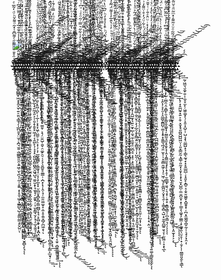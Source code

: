 ![image](/events/Images/b3gg4r.gif)


t̡̡̡̛̛ͦ͑̑̊̎ͥ͑͌ͭͤ͌͆̄͑̽̃ͦ͌̌ͪͩ̒̃̅ͤ̿̊ͨ͐̃̂̉ͩ͒ͮ͐͋̿̅̂̂̿̐̓ͫ͒ͥ͛̇ͨ̃̔ͧͪ̉̃ͩ̊ͥͪ̉́̄̉ͯ̅̈́ͣ͒ͭ̀͑̆͒̽̑̒ͩ̐̏͋̀̄̓͛͊̋͂̀̚͝҉̡̨͠͞͝҉̵̸̶̴̡̨̢̀͟͠͠͏̸̷̵̧̨̧̡́͘̕̕͘͘͘͘͟͢͟͟͟͠͞͞͞͠͡͠҉͜͜͠͡҉̶̴̴̵̧̢̨̡̧̡̡́͘͢͜͜͞͠͠͠͞͏̸̵̷̴̕͘͏̷͇̰̦̹͙͙̭̳̱̦̟̰̟̳͕̣͔̣̜̞͓̥̮͉̳̗̻̗͇̮̜͎̱̞̖̙̰̹͈̝͍̱̝̗̥̳̣̞̳̩̼̰̰̲̩̟̟̻̝͚̤̟͖̼̝̬̦͉͉̻̼͇͖̩̺̠̘̲̹͖͇̘̮̯̻̖̙̘̀͘ͅͅ ̴̷̵̴̶̷̸̷̷̢̡̛̛̋̋̈ͥ̎̂̏̍͑̔̂̾̾̐̐̑̅̓͒̔̓̋̅̋̂͆ͬͣͭ͗̊̎ͯͨ̎͐̓ͭ̇͋̿ͨ̀̿ͬ̉ͥͬͥ͗ͬ̂̀̃̍͋̎̈́̊ͪ̄̇̂ͣͮ͊̽ͧ̉̿ͤ̃͆̉ͬ͌ͫͫ̃̆͑ͥͮͬ̓̆͑̈ͯ̀́́̚̕̕͜͜͜͡͠͞͞͞͞͝͞͞͠͏̸̶̢̛̀́͜͟͢͠͏̶̛̛͏̴̷̴̵̷̵̵̵̨̧̡̛̛́̀̀̕͜͢͡͞͞͝͠͠͞҉͏̴̵̵̛̀͝҉̸̷́̕͡͞͏̱̖͙̪̭̣̩͕̫̯͈̲͍̻̳̟͖͙̝̭̞̮̜͍̠͈̤̘̳̘̗̩̲̪̤̯̟̤̫͔͕̪͉̫͍̣͖̲̳͍͈̯͕͍͖̜̮̖̪͉̹̼̜͎̱͍̣̞̝̯͔͖̗͓̲͇̺̖̺̩͍̳̤͇͕̙̬̺̤͘ͅ ̴̵̵̨̨̢̧̨̛ͥͫͥͮ͛ͦ̒ͩ̓̔ͪͬͬ̐̎̅ͧ̅͌̾͛͋͑ͣ͐͐ͫ̏͛ͩ̊̾ͣ̇ͬ͊̃̄ͯͨ̓ͮ̄̽̽͌̓̑̓͐ͧͣ̈́̆ͬ͒͂ͭ̓ͩͭ͒ͮ̌͌̇͋ͭ̍̉̂͂̋̇ͥ̈̿ͥͤͩ̎ͧͥͩ̀ͬ̂̔̐̀̚͘͘͜͢͞͏̷̴̵̴̴̷̴̸̨̧̢̨̧̨̛́́́́͘̕͘͜͟͝͡͡͠͡͠͡͡͏̶̴̨̡̨̢̨̡̡͢͜͝͞͝͠͡͏̵͢͠͡͝͝҉̨̨̛͠͠͝҉̨̨̀͘҉̴̶̵̢̡̩͉̱͚̗͕̹͍͍̠͚̮̦̯͖̭͖̜̺̗͕̩̟̮̘̱̱̗̯͈͙̻̣̼͈̳̲͍̞͓̦̟͓͚̘͈̩̭̗̜͙͓̦̥̟͓̪̪͙̼̠͖͉̘͉̝̬̱̻͔̣͈̹̰̮̣͇̭̰̥̖̳̦̠̣̝̞ͅͅͅ ̵̛͐͌ͫ̃͊̃̈̌ͭ̿ͪ͒̅ͭͬ̊̅̔̀̌̒́̒͛̽͑ͬͫͯͣ͑ͮ́̃ͥ̈́͂͐͋̓̃͋͑ͯͧͯͮͨ͆ͥͧ̾ͦ̇̓͒ͭ̃̋̈́͋̃ͤͪͭ̒́̾̓͛̀̏ͪ̂̀̌̈́̈́͊͑̑͐ͮͯͯ̿̽̌́̚̚̕͝͞҉̴̴̶̧̀̕̕͝͏̸̴̶̵̢̧̡̛̛̛̕̕͟͜͢͟͡͞͠͏̴̛̛͡҉̵̴̶̸̢̧̡̡̢̕̕͘͞͡͏̸̸̶̷̸̶̢̧̢̡̛̀͘̕͜͜͟͞͠͞͞͝͞͡҉̴̀͠͠͝͏̢͈̭̬̣̩̠̩̫͓̥̦̗̺̟̞̘̱͍͕̭̹̪͎͇̳͖̺̬̟̹̱̮̘͕̟̥̜̳̯̪̻̘͔̮̭̰̱̥̞̪͚͈͇̞͓͙̼̝̠̳̹͇̻̼̞̖̱̦̙̳̣͙̝̞͉̗̰͍̘̪̻̤̝̼̦̹͓̼͟͠ͅͅ ̵̶̆ͯ̏͌ͬ̈́̈ͨͯͣͣ͒̀̐ͨ͊̎̂̀ͦ̆͌̔ͫͩ̈́̅̓ͭ̿̾́̒ͪ̅̊͑͗̔ͨͬ̃̔̍ͩ͊̍͌͂̓̐̅̔̊ͣ̍͐̈̍ͪ̓̿̽̆͒̓̐ͮ͗ͪͧ̅̓ͪ̔͂̉̈́ͣ̀ͨͮ͑͑̌́ͣ͗̄̈́͢͢҉̸͟͟͏̸̵̡̕͜͟͝͝͝҉̸̸̢̨̨̀̀̀͘͘͘͘͟͢͢͜͞͠҉̷̶̸̸̷̵̷̵̨̨̡̨̡́́́́̀̕̕͢͢͡͡͝͝͞͝͏̶̵̷̸̸̢̢́̀͢͜͜͢͡͞͞͠҉̷̨̙͎͖̝̘̱̼͍̲̝̬͇̯̦̮̣͖̗̤̞̬̞͓̲̲̪̗̺͇͔̩͉̗͙̙̠̲͈̘̟͔̪̼̤͎̼̖̝̖̻̯͓͕͈͈͖̦̰͓̣̥̤̱̤͈̼̪̘͕͙̠͕̮̙̘̘͈̙̣̲̫̮̯͈̜̺͎͜͡͞ͅͅͅ ̸̷̴̸̶̴̸̴̸̨̡̡̢̢̧̛̛̊ͪ̍͂̿͒̒ͧ̓̓ͯ̾̇̔̐ͦͨ͗͛̓́͆͂ͩ́̽̃ͮͮ̏̆͋̾̓̓͋͆̓͆̀̿̄ͯ̋ͯ͒̿̿͊̔̉ͤ͊͂̓́̏́̌͒̔̀̍ͨ̒ͨ̌́̍̌͐̔ͩͪ̅̓ͫͬ̊̄͛̓ͯ̀̉̇̉̃̽̀́́́́̚̕̕̕͟͢͜͟͡͞͏̸̸̵̷̵̨̢̨̧̕͘͘͜͜͠͡͞͝͠҉̷̷̶̴̧̨̀͘͜͟͝͡͡͠͠҉̵̨̡̕͠͝͝͏̵̶̴̶̵̷̸͇̤̘̮͈̦̤̫̰̻̟̖͕̦͍̪̤̳̻͈̭̘̤̩̝͇͈̩̺̻̝̹͖͔͖̻̺̞̰͍͉̮͕͖̤̲̩͈͕̦̯̺̲̖̱̹̲͖̘͓͙̝̥̖͍̝̤̺̼̘̠̯͓̣̺͍͕̥͎̹̰͚̘̙͇͓̮̟̤̕͘͢͟͝͠͝ͅ ̶͋̾ͭ̄͂͌ͥ̌͊̃ͩ͑̐͊͛̒́ͯͩ̀͑̋ͨ͗̈ͦ̉͋ͨ̓͑ͯ̽ͬͩͥ͋ͯ̄ͧ̃ͦ́̀ͤͦ͊͂ͧ͗̎̌͗ͤ́͂ͨ͑ͬ̈́ͮ̑̎̔̑̆̋̆̓̔ͧ̃́̅̃̇̒̓̂̑͌̈́̿̌̈ͧ̈́̚̚͏̵̨̢͟҉̶̸̵̷̷̷̸̨̢̧̨̨̡̨̡̧̧̛̛̛́́̀́́͘̕̕͜͜͜͢͢͞͠͡͝͠͞͝͞͡͝͏̡͏̸̷̧̢̧̡̢̡̨̡̢́̀́̀́̕̕͟͜͜͡͡͠͝͠҉͞͞͞͏̸̛͍̭̲̙̙̬̜̩͙̳̟͍̯͔͔̮̟͉̻͖͚̻͈͖͈͚̲̙̠̗̺̟̯̫͈̮̥͖̲̩̯͍̟͍̭̞͔͈̥̺̱̲̖͕̙̫̭͙̥͚͓͔͕̰̪̝͍̞̭̖̬̱͕̰̠̝̘̭̮͓̭̤̹̞̳͎̘̗̰͟͠͝ͅh̷̵̵̴̡̨̆̓͒̊ͮ̍ͧ͒ͩͫ̊̌ͪ͆ͪͥ̓ͬ̍ͪͦͫ̏̐̇̆̄̒ͩ͗ͭ̆̔͂̅̿̋̑́̐̾̏̓̃̈́ͪ̃̈ͥ̄͛ͤ͐ͪͤ̿̇ͫ͊ͣ̀͐ͨ̂ͭ̀̌ͤ̂ͫ͒̓ͪͣͣ̓̍͐͊ͭ́͒ͪ̃̍͊ͪ̈ͫͥ̕͘͟͟͡͠͠҉́͏͏̴̷̡́́͘͢͞҉̵̴̵̶̷̴̴̧̀͘͞͝͡͠͝͡͠͏̵̷̧̢̛́́͜͟͟͜͞҉͢҉̨҉̷̵̶̴̵̶̵̸̶̡̧̧̨̜̰͈̣͈͈̝̤̪̹͚̖̺̙̲͉̘̯̰͉͈͕̣̜͈̗̞̯̥̙͖̗̦͔̭̪̙̖̜͓̞̙̣̺͖̙̻̫̺̭̮͖̘̺͉̼͈̫̝͎̘̼͓̘̦̱͈̟̦̣̹̫̙͇̘̮̗͓̩̠̲̞̼̯̘̩̤̻́̀͘͘͘͘͟͟͜͜͡͠͝͞͠͡ͅͅ ̶̵̸̷̛̿̿̂̃̑̑̈́ͦ̔̑̾́ͨ͒̆̆̑̏ͬͧͦ̀̈ͤ̑̾ͨͦ̏̄̿͋̈̐̅͊ͫͪͩ̄ͧ̓̏̋̐̐ͪ̓̈̐ͨ̇̒͒̾̿ͯ̋̍̌̐̃͗̌̆̈́ͪͨ̏̒ͬ̌́̆̀͑͋ͤ̿̆ͣ̈́̈́̄̇͂͒̉ͥ́̀̚҉̨̡̛́͡͞͞͏̵̴̶̶̢̢̛̀̀̕͘̕͟͟͜͜͞͝͠͡͡͞҉̨̛͘͜͟͢͢͢͞͏҉̢͠͏͞҉̴̶̴̴̨̢̧̡̡͢͜͠͞͞͞͏̶̶̷̨̀́͘҉҉̨̡̀͡͞͠͏̡̛̹̣̘͇̯̻͚̠͖̯̟̜̗̫̮͔̭̪̜̪̙̣̹̲̩̦͙̝͙͖̹̤̳̠͉̗̠͓̹̗͕̦̲̼̬̳̻̙͔͇̼̘̘̤̞̗̗̗̲̝͓̤̠̻̮͓̻̙̻̦͇̪̻̦̟̘͕̠̻̭̟̝̟͙̪̝̤͖̼͜ͅ ̨ͨ͛͂͊͋̀̀ͭͩ̑͋ͨͣ̈́ͫ͛̒̊̓̄͛ͨ͆̆̆ͮ̅͐ͣ̈́̂͒̅ͣ͋͋̾͂̽́̍̏̓̅̄̅ͣ͐ͨ͋ͧ̓̓̅ͣ̌ͦͫͩͭ̔ͮ̒̌̽̽ͫͩͫ̽̎ͥ̃̽͛ͪ͑ͯ̊̑ͦ̑̾̔͒̓̃́̚̚̚͏̷̡̨̀́̕͘͜͜͡͡҉̷̷̸̸̵̵̴̢̡̢̢̨́̀̀͘͘͟͟͟͟͢͢͟͠͠͠͞҉̶̵̷̷̷̶̷̶̴̷̨̨̡̢̧̡̡̡̧̛́́́̕͢͟͜͢͜͢͜͡͝͡͝͞͠͞͏̶̷̶̴̧̛͍͙̬̝̮̪̖̮̣̲̯̪͎͚̼̟̝̤̥̳͕̭̯̝̪͔̘̰̺̳̫͇͚̪͎̯̹̲̭̱̫̰̯̖̝̖̰̝̭͖̮̟̰͓͖̼͕̠̹͙̻̦̦̱̰̞̟͈̩͇͖̗̣͎̖͔͈̠̣̻̫̱͖͈̬̥͍͢ͅͅͅ ̢ͦ̂͌ͫ̑ͮͬ̔̔ͩ̀ͨ̌ͧͧͯ̋̐̌̂̋͂͊̏ͬͫ̏̾̂̒̅̔ͮ͌͌̇ͪ̉̓̅̓̽͑͌͗̓ͣ̊͊̋̒̉̓̀̇͑ͪ͆̇̾ͭ̇͂ͦ̆̄̓͐͑̐́̇͗́͂ͥ̓͗ͭ͂ͨ̏͂ͪ͊͌ͯͭ̑̀̚͘͘͢͢͞҉̶̨̧̛́̀͝҉͝҉͟͏͢͏̧̛̀͏̴̵̸̵̧̨͜҉҉̸̶̴̷̸̵̸̵̵̴̸̵̢̡̨̧̧̨̛̛́́͘͘͜͜͜͟͢͢͟͜͜͡͠͝͡͡͡͠͞҉̶́̀͏̶̵̷̧̜͙͖̲̩̖̜̟̻̭͖͈̱̱̮̻̞̰̯͇̰̻̞̫̯̝̯̬͙̠͚͈̹͕͉̦̤͍̺̜̱̬̣̤͚̙̯̠̦̗̘̖̱̪͍̥͚͇̹̣̪͙̖̖̩̭̦̘̹̼̱̤͚̫̬̞̣̼̩̥̯͈̞̻̗̪͖̝́̀͝͞͞ͅͅ ̴̶̨̌̃ͧ͗̈́͑̋̓̒̽ͮ̂͑ͨͦ̏̍̽̂̇̃̌ͦͣͩͧ͛ͤ̃̑ͣ̏̄͋̇̄͛͆̑́͒̒̉͐̓ͦ̃̋̋̃͌ͩ͊͑̐̋̒̽͊́̇̇ͪ̔ͯ̋̃͗̏̊̿̽̄̿ͧ̊͒͋̄̈͌ͨͥ̏̎̋͊̀̚̚̚͘͜͡͡҉̕͏̸̵̴̵̸̷̵̷̨̨̡̧̡̢̛̀́͜͟͡͞͡͠҉̸͘͟͏͏̢̛͝҉̛͟͏̷̴̶̶̸̶̨̢̢̡̡̛̛̀́͘̕̕͢͢͟͡͞͡͞͝͡͝͏̸̷̵̷̴̨̞͔͕̭̼̼̮͖̬̺̮̼̻̲̗̰͙͖͚̺̪͉̰̹̟̳̮̦͖̜̲̦͍̟̠̙̦̟̺̩̦͎͕̠̜̥̰̭̹̹̘͎̦͕̖̯̤̗͔͓̙̯͈̲͉̮̝͍̼͔͇̮̯͔̹̫̠̻͙͎̰̟̣̝͕͉̀͢͟͟͠͞͠͠ͅͅͅͅ ̵̴̨̨̨̛̛̍͂́͒̿ͪͥ͊̈̐̾̂̽ͧ͂̾͊ͪ̑̑̄ͦ̔͌ͪ̄͋ͯͦ͂̄͊ͭ̾̊̈ͤ͗̍̽̀͒̈͒̽͑ͤ͊͌̽ͬͤ̽̿ͪ̇̇͌ͪ̈́̔̄̈ͫͦ͌́̂̓̋̋͗͆̄̄ͭ̒̊ͧ͊̓̀̽̒͐ͦͨ́̚̚̚҉̵̷̀̕҉̸̶̧̨̨̀́̕̕͞͡҉̧͠͏̵̀͏̵̡͘͏̵̴̵̷̧̡̧̢́̀́̕͞͠͡͡͏̷̷̵̶̡̧̨̡̡̛̛͘͘̕̕̕͜͠͡͡͝͝͏̷̢̡̛̕͡͏̴̷̸̡͚̜̩̫̟͖̮̹̻͓̫͈͍͉̺̦͉̥̦̼͇͇̟̲̪̖͈͚̞̙̬͕͎̼̞̰̲̤̱̗̜̱̗͔͈͉̫̦̝̝͕̗̝̤̫̲͕̥̣̱͎̬͈̹͈̩͕̬̲̙̙̰̦̻̝͎̹̻̯͈̠̙̳̙̲̮̘̜̙́͟͢ͅ ͋̂̽ͥ̽̈́́͆͌͌̃ͨ̂̊̐̀ͫͥ̾͌ͣͥ̀̈́ͣͦͩ͂̐̆ͨ́̑͋̇̆̇͆̏͛̋ͮ̈́͋͌̑ͮͥ̅ͦ̔̅̎̽̒̈̐͛͛̌͊̆͌ͫ̊̽ͫ̇ͬ͂̾̊̓͌̓ͩ͆ͣ̽́ͨ͑͋̈̚̚̚̚̚̚͘͟͠͠͝͡͏̷̸̷̴̀͠͠͏͏̕҉̶̶̸̨̕̕͘͘͢͢͜͝҉̶̧͟҉̷͢͡͏̨̧́͏̵͟҉̸̵̸̢̨̢̨͜͟͢͟͠͡͡͠͏̶̵̸̧̨̡̨̛̛̛̛̀̀̕͜͜͢͢͢͜͝͞҉̷̸͖̺̞̰̗̟̹̠̫͉͇̙̙̙͉̟̩̱̹͎̦̭͚͙̣̳̲̰̫̣͙̻̖̻͇̼̣͉̳̼̲͔͕͙̙͇̯͍̟͎̪̠̦͖̭̟͔̙̫̰̭͓̱̞̰̼͍̖͔͙̖̠͔͎̞̭̬̻͈̱͙͖̦̭͎͚̱́́͘ͅͅͅ ̸̷̸̴̶̸̸̡̡̢̢͋̎̓̇̊̑̽̑̋̍ͧͪ̋̉́̽ͫ̓ͮ̄̎̀ͯͥ̒̉̂̊̄̊̄̍̑̎ͣ̾̔̓̿̋̅̿̄͂̄̃̈͂̑̒̿̏ͧ̾́̍ͫ̌̇ͬ̅̎̇̏̑ͬͩ͋̑̆ͯ̂̉̏̈͂̓ͣͩͪ̿̌͐ͮ̅̍̊̎ͣ́̀̚͘͘͘͘͢͞͡͡͏̡̨͢͏̴̷̶̴̸̨̧̨̢̨́̀́͘͘̕͘̕͜͡͠҉̸̸̵̨̨́̀́̀͘͘͢͢͞͏̷̸̴̵̷̡̨̛̛͟͜͞͞͡͡͞͏̡̛̛̀͘͜͡͏̨̳͖̼̞͔̘̱͍̖̪̼̹̦̤̹̹̼͚̖̜̩̟͚̺͔̱̻͓͕͓̩͍̜̟̯̟̼̰̲̬̰͎̫͔̘̞̜̺̦̞͉͓͙͕̙͇͖̭̞͈̯̯̗̪̮̲̯̠̼̰͎͇̻̺̳̬̗͈̹͕͍̫̤͉͖̬͎̜̻͜ͅę̷̷̢̢̨̛̛̛̏̿ͣ̊̂̏̀ͪ̏ͨ͛̅̽͂̃͋̔̇ͩͫ̒̿ͤ́̄͑̋̓̂̾̂ͧ̏̒ͮͬ̎͗̐̇͗͆͌͑ͪ̐̆̏̿̐̀ͧͪ̅ͩͧ͆̎̒̇ͬ̐̿̃̒͊̈̈́ͬ̏̓̈́ͫͨ̎ͫ̈́̈́͗͒̈́͌̓ͭͣ̿͊̑̀́́̚̚͘͘͟͡͞͡͠͞҉̴̨҉̶̵̸̸̧̡̧̨̡̕̕͟͟͢͞͠͏̸̸̨̛̕̕͜͝͠͠͠҉͞͞҉̸̷̨̡̨̨̕͘͞͝͝͏̡͜҉̸̸̷̶̴̷̢̡̡͙̞͕̩̖͈͚͙̠̥̩̪̭̪͔͉̥͕̥͈͍͓͚̜̹̰͖̪͔̠͎͈̪͚͍͖͚̘̟̻͇͕͈̣̤̞̥̳̭̙̰̖̖̩̪̤̭̤̙̖̙̣̤͍̰͉͉̩̫̮̜͚̖̥̯̯̥̞̘͍̣̻̩̱̞̀́͘͜͢͟͞͞͡͞ͅͅͅͅͅ ̶̨̛̋ͧͭ͛̎͆̒͌ͦ́͋̐́ͧͯ̎̀́͑ͬͦ͛ͤͯ̌̋ͭ̍͗̐̍ͤ͌̆͌̎̐̂ͤ͒ͣ̀͛̌͊͗ͬ̅̃͌ͦ̊̔͑͗̃̄ͪ̎̎̂̄̈́ͯ́̓̀͐̌ͩ̇ͫͤͭ̄ͪ͗͗̈́ͪ͆̊͂ͨ͂̎̔̾ͨ̆́̕͡҉̶̸̵̶̡̧̢̧̧́̀͘͝҉̸̴̷̛͘͠͏̡͢͏̷̷̷̵̨̢̡̢̡̧̨̧̡̢̛̛̀̀̀̀͘̕̕̕͘͢͜͢͜͠͠͞͝͠͝҉̸̸̷̵̸̢̛́̀͢͡͞͏̶̢̡͠͡͏̧̻̥̪͙̝͈̤͙̝̩̬̥̣̫̟͕̮̗͙̬̲̼͔̲̫̟͈̖̳̪̝̖̲̹͇͕̪͓̳͔̖̣̫̟̘̫̖̠̝̩̬̭̫͓͓̞̘͚̩͖̦̣̯̥̠̰̳͍͎̳̤̹̙̫͍͈͙͖̰̣̬̭͈͖̺̜͎͟͟͡ͅͅͅ ̵̸̵̴̵̷̵̧̧̢̡̡̢̡̢̨̒ͧ̆͑ͪͣ̊̾̈͋ͧ̊̃ͯͧ̍̒͒̓͆̊̄̎ͫͭ͑̈́ͪ͒̽̀͌̅̌̃̊̈́ͪ̉͌͋̊̓̏ͦ̌̏̓̒̈́̾̎ͮ͌̈́͒ͬ͂̒̂ͮ̿̓ͥ̿̓ͤ̂̅̏͋͛ͪ̓ͩͩ̉͆̀̽̄ͩ̌͋͑̓̔̅͐́́́̚̕͢͜͟͢͟͜͜͝͡͏̴̵̶̶̷̸̨̧̢̢̢̢̨̧̡̛̛̀́́̀́̀͘͘͘̕͟͟͜͟͜͜͜͡͡͞͠͞͝͞͝͏̷̴̵̷̶̢̨̨̺̥̖̟͚͓̭͎̹͉̻̥͙̹̭̞̙̮̻̼͇̮̫͇͈̜̱̦̲͔͈͕͈͚̟̹̼͚͍̥͎͕̺̙̮̦̹̜͓̦͔̰̦̪̹̜̖̖͙̹͕̦̬̻̖͇͇̬̟̙̞̗͎̹͕̻̻̪͉̳̠̳̟̻͓̗͖̬́́̀͘͜͜͟͞͠ͅͅ ̷̵̛̓̾ͣ͛ͦ̓̿ͧ̑͑ͩͤ͗ͪ̄̆͐͌͊ͧͣͦ̔͐͐̍ͯ̔͊̿̒͊̆ͧ͊ͩͬͪ̈ͥ̾̇̎̽ͪ̇ͫ̀̍́̈́́̇̓̈ͯ̇̇̊ͬ̄̅͗ͨ̃̂̓͊̅̒̄ͭ͐̅̄ͣ̈́͒̓ͥ̓ͪ͑͋̇̽͗̄́̚̚̕͘͡҉̸͢҉̶͜͡͏̷̨́͜҉̸͏̴̴̷̴̡̨̛̀͘̕̕͟͜͢͟͠͠͡͝͞͠҉̸̸̸̴̨̛̀́̕̕̕͢͝͝͏̵̸̷̴̢̢̡̡̕̕̕͜͟͝͞͡͠͝͞҉̧̡͢͜͝͡͠͡͏̼̮͇̝̟̯͍̟̤̝̰̺̙̭̬͚̳͙̭̥͉̘͍̣̬̩͍̪͎̙͔̟̗͉̯̳̙͚̖͎̼̗͔͔̠̠̰̝̗̭̘͍͚̞͍̖̬̝͖͕̻͎̞̖͓̜̹̟̭̙̞̠͓̗̩̗̫͇͔̭̣͕̮͇͉̤̹̗͙̕͝ͅ ̷̌͆ͧ̎̓́̄ͥ̇͑ͪ̉̅ͬ̈̈ͦ̔ͮͪͨ̔͂̓̆ͦ͆ͫ͂̒̃̋̎ͤ̐ͫ̀ͦ̾̿ͭͫ̑͐̌̅̔̉̄̒̈́̔͐͊ͮ̉̉̒̉ͣͨ͗̍ͧͧ̏̎̎͊̿͒͌́̀ͥ͂̀̅̏̽̽́̋̃ͭͧ̓̆ͯ̚͜͠͏̡͡͝͏̸̸̴̸̶̸̸̵̶̸̷̨̡̧̨̢̨̛́̀̀́̀̀̕͘͢͟͟͟͜͢͜͢͡͞͠͠͡͠͠͝͠͠͡͠͡͡͠͏͏̢̡̛̀́͠҉͘͏̸̧̛̀͟҉̴̡̨̛̛͜͜͟͝͡͝҉̴͠͏̷̥̥͍̝̪͇̯̗̜̲̹̳͕̭̮͈̼̞̞̟̤̟̰̱̼̳̜̮̱̳̱̯͇̙̫͈̝̮͉̲͕͎̥̼̬͓̣̥̩͔̘͚͓͚͖̖̦͈̭̲͚͔̠͍̪͙̠̲͔͙̙̬̦̪͈͓̮͓̻͈͍̠̺̣̣̘ͅͅͅͅ ̡ͯ̿͑͛͊̍̀̏ͭ̋̌̎͆ͭͣͬ́ͣ̊̂͐ͫ̄ͮ͒̀̈́̀̈́ͨ͒͐̎̊̈́͐̉ͪ̊̔͊̿̎ͪ̆̊ͮ͗͒̅ͦͯͥ̎̑͌͋͒ͪ͗͂͑̌ͦͯ̃̌̍̃̍̎ͤ̓̇̊͗͒̍̓̄ͪ͆̈́̊͌̒͒͒̚̚͢͟҉̨́͘͢͠͝͡͏̷̴̴̶̴̸̧̨̨̨̨̢̨̢̛̛̛̀́́̀̕̕͜͟͟͜͢͜͢͞͞͡͞͞͝͠҉̷̶̷͢͢͠͝҉̶̧̨́͜͝͝͠͏̴̵̴̸̴̸̸̴̵̵̶̧̢̢̱͇̞̰͍̪̫͓͈͇̝̟̰̖̮̘̮̤̜̫̥͓̻͍͎̱̦͓͎͎̰͇̫̜̰͉̺͙͈̗̠̖̠̗͓̼̰̙̦̥͖̯͕͕̤͙͙͓̱̦̻̱̼͕̠̜̯̮͖̘̤̣͕̬͍̝̟̻͇̭̫̱̥̟̼̟̀͘͘͘͜͜͟͝͠ͅͅͅͅ ̷̶̵̶̴̶̸̨̢̢̨̇̊͆ͪͮ͊ͥ͗ͧͮ͂͛͌ͪ̇̄ͯ̓ͪ͊̈̔̔̀̓̌͒͋̆ͫ̍͑̆̓͋̀̍̅̊ͪͯ͆̆̏̏ͫͪ͊ͮ̊͐̔͋̌ͭ̍̽ͤ̐̿̔̀ͯ̎ͤ̂ͧ̐̄͑̎̅̓̑̓͗͑̓ͬ͊ͩ̆̓ͯͤ̌̇ͩ̈́̉́́͘̕͘͘͝͡͡͠͠͞͞͞͏̵̸̸̵̶̡̡́̀͟͜͢͟͜͞͡͏̵̶̸̵̸̵̡̨̛̀̀̀͘̕̕͜͢͜͢͜͠͠͠͏̴̸̶̨̨̢̢̧̀͝͠͡҉̨̀̕҉̴̶̨̛̮͇̯̼̳͖̳̼̺̳͚̬̱̞̫̙̺̲̘̤̜̻͎̣͙̱̠͔̜̱̘̲̖̣̰̥͎͖̺͕͓̤̖̺̝̻͍̝̗̪͓͎̘̭͈͉̖͓̞͇͖͎͇̫͇̻̬͉͙̣̳̩͕̜̹͖̥̞̠̮̩̹̜̩͖̩̙̰̗͞͡ͅ ̶̡̧̌̆͊̔ͣ̔ͪ͊͛̽̏ͩ̊ͬ̔͂̒͊͆͛ͭͪ̐̂̀̃͗̈͊̑ͯͤ̊͑ͫ̈́̒ͮͣͤ̀ͣ͗̎̀̈̅̐̌̏ͫͨ͒͐̏̓̄̒̇ͫ͆̈̃͗̄̈́ͩ͗̈́͊͂ͩ̾ͦ̋͒̃̆͋̒̌̈́̆̎̈́ͦ͒̃̚͝͏̷̛̀͟͢͟͞͞͏̷̸̶̷̵̧̨̛̛̛̕͟͢͜͜͝͞͠҉̶̴̧̛̛͟͏̧͡͏̶̵̵̡͘͞͝͞͠҉̛̕͏͏̷̵̴̷̵̴̢̛̛̀̕͘͢͞͝͡͞͏̴̛͏̸́͘͡͞͝͝͏̶̴̢̬̞̥̩͓̳̖̜̠͙̜̰͓̭̙̥͇̤̻͉̟̗̣̼̙͔͙̖̩̫̝̹̤̟̫̪̹̠̩̬̖͉̺̰̙͈͎̦̘̘̤͚̥̱̹̞̤̻̱̫̬͎̖͎̳̟̝̰̼̟̳̣͇͇͕̟͖͉̥͉̩̻̯̲͔̀ͅͅͅͅͅ ̌͑̐ͧ̐̌ͮ̇̑̆ͦͧͫ͌͛̑̍̈͌̋͒͋̋̒̒̌ͤ̋̾͊̐ͬͫ̉̿̏͑̓̊ͮ͊͗ͬͥ̏̌̑̈ͭͮͦ̿͗ͭ̽̀̀̔ͫͬ̑̓̈̉̆ͩͥ͐̏͆ͯ͊̿͂̋ͦͤͥ͌̊̔ͥ͒͑̇̍͊̑̚̚͏̵̷̶̴̴̶̵̵̢̀͘̕͟͠͏̸̵̶̶̸̴̶̴̴̸̴̡̧̨̧̢̛́̀́́́̀̀́͘͜͜͠͝͠͞͝͡҉̴̶̶̶̴̸̷̶̷̵̧̧̨̡̨̢̡̢̧̨̨̛̛̥̭̭̘̠̙̖͍͇̜͚̹͇̝̤̟̞̜͉͙̪̞̻̬̫̹̼̮̩̫̫͕̻̪̲͎̩̙̹̠͖͕͎͓̲͎̞̣̺̝̰̯̦̜̼̼͈͕̖̭̫̬͓̰͕̤͓̱̟͉̭̯̯͉̦̩̺̞̹̟͓͙̱̮̝̱̗̩͍͎̀͜͟͢͟͟͜͢͜͡͞͝͝͝͠͠ ̵̶̶̴̷̴̵̵̵̢̨̨̡̨̢̢̧̛̛̛̈̇͒͑̋ͪ͐͒̌̾͋̿ͣͭͣͬ̀̂̏̉̔ͮͥ̌ͨ͊̆̑̈̎̈̔̑̊̓ͫ̃ͤ͒ͩ̎̓ͯ̎͗͆͋̄͌̓̑̄̎͆ͦͧͧͣͯͯ̉ͮ͌͊͋̓̓̓̇̒ͮ̐͑͌̌ͤ͌͊ͩ̽͐̎̊͌ͦ̋ͧͧ̀́́̀́́̚̚̕̕̕̕͘͘͜͜͜͢͠͞͞͡͝͞͡͞͏̸̷̴̵̴̶̸̸̢̡̧̧́̀̕͟͢͠͞͏̸̶̸̶̷̡̨̢̧̨̛̪̮̖̩͕̲̠̱̮̖̘̖̯̩̳͍̩̠̤̠̲̗̺͉͙͓̯̭̙̱̖̱̮̯̮͇̣̝̻̯̩̫̲̹͙̱̫͓̖̫̼̬̥͉̬̖̗̥̲̩̬̣͖̦̥̱̘̰̫̙̬̻̺͈̻͔̯͓͚̯̻̝̞̖̬̦͇̀́͘͟͟͜͜͡͝͞͞͠͝͠ͅͅͅ ̴̵̡̧̢̧̛̀̅ͪͧ̑ͧ͐̀ͥ͊͋͐͆ͬͦ̈ͩͣͭ͋̊͂ͦ̍ͮ̃̇͂ͥ̊ͤͦ̆ͯͪ̒̋ͭ̀̍ͦͭͯ̍̔̂̌̾̇̒ͫ͒̅̾̍̈ͨ͋ͯͩ̆̋ͨ͋͋̂̈ͧ̏̊̐̃͐ͫ̃͊̽̀̓̒ͦͤ̎ͨ̔̉̈́ͮͬ̾́͢͢͢͡͏̶̧̨̛͟͢҉̴̵̧̧̢͘͟͡͠҉̶̷̛͢͝͏̶̵̵̷̴̶̵̡̢̢̢̧̨̡̧̧̧̢̢̧̨̢̛̀̕͘̕͜͟͟͟͟͟͝͝͡͠͠͞͞͏̶̴̶̧̨̧̡͟͞͝͡͠҉̜̪̜̠̰̩̺̥̞̯̫̻̮̙͎͓̺͎̘̹̲̱̪͚̼͖̯̞̖͚̯͎̼͈̯̖͙̠̜͔̙͔͕̝̞̤̪̻̪͇͕̲̭̥̰̮͇̯̣͕̗͎̯̝̭̫̮̬̗͎̼̰̲̘͔̜̦̦͉̞̗̹͓̙̯͓͖̣ͅͅ ̢̈́̾̾̅ͪ͐̓ͯͯ̓͑͋̋͛̿ͬ͂ͦͤͥͧ͆ͬͮ̑̈̓ͥ͊ͫͩͨͥ͌͗ͩ̆̂͗͋̽̒͒͆̃̅̔ͮ͊̒͌̀ͤ̀ͬ̏ͬͧ̉̒ͧͣ̎͂̐ͧ͋ͯ̒̓ͦ̊͂͒ͫ̌̍̽ͪ͆ͨ́ͫ̓̔͐͗̅ͦ͆͜͏̶̴̶̶̵̵̨̢̛̕͢͢͠͞҉̵̸̵̸̸̢̡̧̛̛̛͜͟͜͜͞͝͠͡҉̸̵̸̴̡̡̨̢̀́́͘͢͠͞҉̨̛̕͏̴̡̢̧̛͢͢͟͏̧͢҉̴̶̶̷̸̨̛̀́̕̕̕͜͟͡͡͝͞͞҉͚̩̲̗͇̻͚̫̮̳̟̝̰͖̹̗̲̫̩͖̠̤̙̬̬͖͕̝̘͕̜͓̪̟̭͉̮͇͖̯̤̟͚̱̩̳͚̯̩͇͙̹͎͕̺͖͇̞̣̻̩̗̜̳̱̳̩̻̺̣̮͈͔̜̲͕̪̪͔̟̻̙̮̮͖̟͚̼͈̰ ̸̶̴̸̡̨̧̢̧̨̨ͦͧ̐̽̄ͦ͊ͨͭ̉͋̋̉̉̿̇ͧ̓̂ͯͮ͛̽̃ͤ̾ͭ͑͒̽̆̎̉͌ͥͨ̐͑̽̅͆̾̓̄̆̄͒̊ͧ͛̉̃ͧ̏ͪͦ̒͌͌̓ͣ̏̌̑͛̇̈̾ͯ̽́͑̅̒́ͧͣ͐̆͐ͧ̑̿ͤ̿ͧ̒̏̂́̚͟͞͠҉̶̀͡͡҉̶̸̵̢̡̨͘͘͟͝͝͏̴̷̶̵̶̧̨̢̢̧̧̢̡̢̛̛̀́̀̀̀́͘͘̕͢͞͠͡͝͡͝͞҉̶̡̧̀́̕͠͞҉̢͢͞҉̵̸̵̢̺̝̹͖͙͔̖̣̭̖̞̞͔̹͈̭̪͔̯̤̺͕̮͕̱̞͉̳̠̣̗̝̘̳͔̭͓̯̻̺̜̱̦̖̲̯͈̭̹̙̠̘͇̠̥̹̱̳̥͇͈͖̟̥̹͉͚̗̟̣̥̳̩̤͎̦̝̪̞̙̹͎̥͉̥̻͉͖͟͟͟͠͞͞ͅͅ ̷̢ͭͤͣ͗̐ͤ̌̎̂̒͊͑͗̂͒͆͌́͌ͮ̇̍̒͛ͣ͊̂͆̔̆̾̎ͤ̆͛ͨ̓ͪ͒ͭ͆̓͂̏ͬ̃̽ͦͯ̽̃͑̽̊̅̾̊͗̾̑̊͊̄ͨ̃͋̐͒̽̍͐ͨͣ͛̓̒̍̃ͮ̐ͧͤ̃̄̔ͤͬ̓̾̚͢͠͏̴̷̶̵̶̧̡̀͟͜͟͝͏̸̵̵̵̷̴̵̵̢̛̀̀̕͘͘͢͢͜͟͜͟͝͝͝͝͡͝͡͠͞͏̸̷̷̷̨̧̛́́͘͝͏̧͞͏͏̴̸̷̵̢̨̛͘͟͜͢͝͠͡͡҉̢̧͘͟͏̢͕̙̫̬̻͓̤̮̖͓̝̭̞͇̯̯̺̜̩̼͇̩̯̗͙͍̠̥̭̝̝̜̗̞̯͓̗̤̦̱̞̤̝̩̪͉͇͖̖̭̖̮̰̤̭͉͚̲̼̫̠̺̻̤͙͉̰̮̯̭̭͙̯̮̹̞̙̞̤̪̳͇͚͉̥͚͎͎͕̕͘͠ͅ ̵̴̢̢̛̎̀̆̍̓́̏̐̐̈ͯͣ͑̇̍͊͗ͥ̎ͪ̿͗ͤͫ͌͐ͨͯ͛̒ͥ̃́̃̑̇̌ͪ̆̑ͫ̂ͯ͑́ͯ͗̄̅̈ͪͩ͑͂̅͌͗ͦͤ͂̍́̂͋͆̒̋̔͆̅ͪ͑̆͒̓̈́͑̿̔̍ͦ̈ͤ̀̀̚̚̚̚̚̚̚̕͟͜҉̴́̕҉̴̸̧̀҉̶̸̨̧̡̢̕̕͟͜͢͠҉̴̸̴̢̡̛̛̛́̕̕͘͘̕͟͢͜͜͢͢͜͏̴̷̴̢̨̨̨̨̨̀̕͘̕͟͢͢͢͠҉̶̨́̀͘͞҉̴̶̸̸̡̡͖̖̹̦̠̟̳̩̮̩̼͎͇̖͎̼̻̬̺͚̖̪̯̩̞̗̝͖̙̬͈̜̻͍̻̰͕͕̲̖͙͔̼̪̪͕̙̤̟̗̻͖͉͇̥͓̱̞̺̼̳̻̘̼̖͍̥͖͚̬͙̦̗̻͖̪̯̜̞̠̱̮̼̭̱͔̺̤͚̞̀̕͢ ̸̷̸̵̷̨̛ͦͤͧ͒̃ͫͭ̓̌ͯ̅͆͑͋̂ͧ̓̐͆̍̉ͣ͌̎͛̍̉͒̀̅ͯ́̇ͮ͗͊̀̓ͩ͌ͥ͒͂̆̾͛̑̄͗ͧͤ̎̍̐̌ͯͣ̈̈ͧ͐̒ͩ͛̔̇́̌͐ͩͪ̎̄̿̅̇̃̏̃ͫ́̄̃̎ͤ̓̐̌̀̚̚͘͢͞͠͞͞͏̶̴̵̶̧͘̕͘̕͢͝͏҉̀͏̴̸̸̸̷̸̨͜͡͠͏̴̷̴̴́́͘͢͢͞҉̶̸̴̷̴̡̡̢̢̧̛́̕̕͟͟͟͞͡͠͠͏̶̷̶̶̷̵̵̧̬͕̹̞̟̦̘̖͖̗̝̹̮̜̱͕̝̥̭͉̦̦̬̞͉̤̻͇̺̠̳̗͍͈̞̖̬̘͍̙̱̥̹̤͈̞̤̩̮̩͕̖͓̦̤͚͍̙͉̹̼͕̲͕̬̳̝͔̯̦̜̪̯͙̬̫̗̫̺͎͕͖̰̪̤̹̘͈̀́͘͢͝͞͝͞ͅͅ ̵͆ͣͫ̽ͧ̆̾̓̓̌̇̑ͫ̈ͥ̓̌͛̿̿͑͐ͣͮ͒̐͆͂ͪͪ̑ͪ͗͊ͩ̽̽ͪ͊̏͂ͤ̎͒̈̂ͩ̈ͨ̉̈́̽̆ͪ̽̀̄ͭ̆͂̂̍͋̔͌̄̌͆͑̿̏ͥ͋̄ͦ̀̍̃̄̅͊̓ͪͫͩ̎̿̿̌̚͢҉̨̨͘͏҉̸̶̸̴̸̴̵̡̡̢̧̨́͘͘͟͢͟͟͟͜͟͡͝͡͠͝͝͞͏̴̴̢̧̧̛̛͘͟͞҉̴̷̷̨̛͘͢͜͡͏͘͞͞҉̡͏҉̴̷̶̴̢̨̧̲̼̠̘̰̞̙͈̞̤̦̜̘̝̩̗̱̙̭̭̯̲̫̘͓̠͇͙̹͈͉͓͚̦̯̖͚̹̤͈̼̟͍̣̪͚̞͇͍̩͖̹̺̬̤̤̹̳͇̹̤̳̘̥̻̱̦̺̞̗̺͓̩̜̥̥͖͓͕̭̱̮̥̩͙͍̜̗̀́́́̀̕̕̕͢͜͢͟͟͠͞͡͡ͅͅ ̵̴̡͌̆ͮ͌̊ͤͣ͌ͧ͛́̾̀͋́ͦͨ͆ͩ́͛͊͋͒ͭͮ̓̽̈́͊̅̀͆͌͑̅ͮͣ̇̌̍͛̊͗́͐̉͆̇ͧͮ̏ͧͬ̓ͩͤͥ̊͆ͧ̿̊̆ͩ̒̊̒ͧͦ̔̎͂̋̈́̑̉̒̔̍̔̉ͬ̓ͭ̎ͯ̚̚̚̕̕҉̵̴̨҉̶̴̴̸̢̡̢̡̀̀͘͘̕͢͟͜͝͝͠҉̴̴̷̡̨̛̀͟͜͢͟͟͠͝͏̸̧̨̧̛́́͞͠͞҉̛̛̕͜͞͞͏̶̵̷̸̶̵̨̧̢̧̧̛̼̠̝̖̳̹͕͉̺̻̩̜̗̤̣̪͔̪̩̱̖̪̜̳̦̟͕̤͍̱͎̞͍̩͎̻͈̜̣̗͈̹̠͓̜͕͓̝̱͓̟͇̮͖̮̩̟̭̘̻̮̜̟̰̭͙̘̜̖͔̞̦̞͔͖̤͇̙̞̣̲̭͉̦̣̦̹̘̝̀͘̕͜͢͟͟͝͞͞͠͠͝͞͞ͅ ̸̧̋̓̋̄̅ͣ̏ͭ̌ͤ͗̎̽̌͑ͫ͛́̔̾̎̀͛̇ͮ̋̄ͧͦ͋ͬ͛̓͛̾ͣ̀̒́ͯ̏̉ͫ̓̆ͯ̃ͨͨ̌ͫ̾ͬͯ̂̉́̽ͥ̈́ͤ̄̓͒ͪ̈́ͫ̍ͩ̒ͤͮ͛ͬ͑ͮ͊̽̑ͣ̃̋̓̔̉̾͒̚̚̚̕͢͏̶̵̷̡̡̛̀̀̀̕͜͢͞͏̶̸̷̷̶̶̵̧̧̨̡̢̡̡̡̛̀́͘̕͘͘̕͟͡͞͠͠͠͠͠͏͏̸̸̶̷̸̶̧̢̢̧̧̢̛̛́̀͘͘̕͜͜͜͟͠͠҉̴̷̧̡̧̨͜͜͞͏̞̞̪͍̩͇̖̙̖̲̹̺̪͔̦̹͈̹̰̱͕͚̠̫̬̤̘̩̗̠̱̭̟͇̘̗͙̠̰̖̗̰̳̹͉̖̰̼̞͉̲͚̮̥̦͖͖̲̠̺̘̳͎̪̰͖̩͙͇̟͓̮̱̯̻̝̼̰͍͙̙͖͎̤̘͉̞̲̟̯̀͝ ̷̷̡̡̧̢͊̿͌̎ͬ͊͐ͫ͊̔̈̉ͬ̉̈̌̆̾̇́ͬ̑̆͗ͯͨ̐ͬͧͮ̀ͬͪͥ̓̒ͦ͆̓̈́ͯ̄͒́̏̿͂́͂̿͋ͯ̍ͪͥ̌̈́ͨ̎̑ͮ̆̀̿̅̽̂͆̅̍̆̌ͦ͐̾̄̅̆͆͊ͨͪ̈ͧ̏ͫ̃͛ͥͧ̀҉̶̷̶̸̷̴̢̧̢̢̡̡̢̢̨̡̛́̀̀́́͘͘͘͘̕͘͜͢͜͞͝͝͝͠͞͡͝͞͞͡͏̢̨̛̀̀͢҉̸̶̵̧̢̡̡̛̛́́͘͢͢͢͜͠͝͏͠͏̵̸̧̡̢̛̻̥̠̠̗͖̱̰̺͕͚͙̘̫͔̫̤͚͕̖͎̦̼̼̟̣̦̥̣̩̦̮̼̼̯̖̠̟̙̮̳̗̜͙̱̱͕̞̭̼͔̬̼̯̰͖͚̤̪͉̣̻̳̠͎̹̤̪̖͇̱͙̗̳̩̫̞̭̯͖̝͉̯̮͖́̀͜͞͡ͅͅͅͅͅ ͣ̇̑ͫ̓ͩ̿ͭͯͩ̿͛̉ͬ̿ͤ̌̓̽͂͐ͩͨ̉ͫͧ̉̎ͥͭ̑ͬ̑͒̊̾̏̄ͦ̒̄͑̈́̉͐̍̔̓̆̿̓ͯ̇́͗̑ͭ͋ͨ̏͆ͧ̏̈́̇͌̆ͩͤ͆̓̐̍̑̇̎̑̑ͭͥ̍͌̆͊̊ͨͩ̚̚̚͏̶̷̧̧̡̛̀́́́̀̕͘͜͢͞͡͏͏̵̵̢͟͡͠͠͏̸̴̵̧̨̡̛̛̀͘͘͘͢͡͠͠͏̵̷̶̷̵̶̶̷̸̷̴̢̧̧̡̛̀͘̕͢͟͜͟͟͢͝͝͡҉̷̶̷́͘͟͏̴̡̛̛̺̹̤͕̲̼̪͇͍̩͕̳̬̯̞̫͕̖̠̻̤̺͔̘̞͚͕̬͙͔̩̼̯͕̮̻͔̰͇̘͚͇͉͓̰̲͈̗̗̜̣̫̺̯̙͎̭̰̦̘͇̰̥͇̼̼͕͈̱̝̭̼͇͈̜͖̪̙̝͎̣̤͔̗͙̀̀̀͞͝ͅͅͅͅͅm̂͒̃͑̽̔̃͗ͥ̅̔͐̈́ͪ͒̾̾̊̒ͪ̋͆ͦ̔ͪ͛ͮ͑͊̏̎ͣ͂̍̄̽ͪͦͯ̄ͯ̅͛ͮ̅͒̐ͩ̀ͮͨ̈́͊ͪͬ̃ͣ͌͆͆ͤ͛ͤ̽͂ͩ̑̾͆ͮͪ̑̐ͦ̊̄ͮ̂ͪ̅̐͑̋̎ͤͨ̓̓́͑̀҉҉̢҉̶̷̡̕͜͢͡҉̡͢͠҉͏̵̸̶̸̨̧̧̡̛̛̀͘͟͜͟͟͟͢͜͝͞͞҉҉̸̵̸̧̢͜͠͝͡͝͠҉̶̵̵̶̴̨̨̛́̀͘͟͜͜͢͞͡͏̸̵̵̢̀͟͟͝͝͝͞͏̧̡̪̦̼͚̟̳͇̯͇͎̙̙̰̞͉̖̰̜̙̝͎̼̥̭͖͉̜̟͎͕̙̹͇̞͍̗̣̟̻̳͕̩͇̝͓̺̫̞͚̲̼̜̻͖̭̗̳̯͉͚͚̟̲͉͕̤͍̺̦͚̭̦̰̟̲̺̝͕̺̗̬̤̠̬̲̯̰̕͘͠͞ͅͅͅ ̨̿̀͆̋̒̅̆̌̏ͥ̓ͩ̄ͪ̒͗̔̂̅̓̾͌̈́͂̑̒̈͐̽ͭ̑ͥ̊ͩ͆͑̋ͫ̏̈͑̄͛̃̓̎̀͗̐̃ͪ̂̒͆͑̿̉͆̾̽̂͊̏ͦ͆̾ͬ̂̓̈ͩͪ̿̑̃͑ͬ͛̾͐̒́̀̿ͫ̎͂ͯ͆́͟҉̸̡̢̡̧́́̀͜͠͡҉̵̷̵̢̢̛̛͜͢͜͞͝҉̢͢͏̵̶̵̵̵̢̢̡̛͢҉̷̸̡̢̢̧̢͜҉̵̴̴̵̶̢̧̛̕͘͝͠͞҉̴̸̡̡̢̢̡̨̛̛̀͟͢͢͟͝͡͡͏̵̡͞҉̶̭͍̥̣͍̙͚̬̣̜͈̞̘͇̪̟̪̼͕̞̗̼̤͖̭̪̜̹̗̩͙̟̦̪̟͔̬̪̼̞̘̳͔̘̺͈̞̲̤̻̳̠̪̹̝͚͕͔͈̳̦̻̞͍̣̻̠͙̩̯̞̹͍̳̤͍̤̤͎͕̪̤͚̮̙̱̣͢ͅͅͅ ̶̶̷̶̷̴̡̢̛̛̊̈̃͒ͭ͌̆̅̾ͥ̾ͣ͐ͬͦ̎ͫ̔̐̑ͧ͛ͮ̂̄͋͊ͧ͊ͩ́̑̃̓͌ͭͮ̔͂ͦ͋͊͂͒̂͑ͧͤ͆͐͐͌ͪ̈́̊͒͆̉̃͊ͯ̿ͪ̌͊ͬ̈̋ͭͤ̽͑͊̅͊͑̑̏̒ͬ̈́͌̍̌͐̇̓̂͊́̀̚͘̕͜͢͢͞͝҉͘҉͏̸̨͏̶̡҉̸̶̴̶̵̶̷̵̶̵̷̵̷̵̵̨̨̧̨̨̢̢̢̛̛̛̛̛̀́̀́́́́́̕͘͢͢͢͜͜͜͠͝͝͡͠͠͡͠҉̵̷̷̦̤͉̲͉̖͎͉̼͙̳̤̙̤̤̤̤̼̞̳͕̤͇̙̻̦̺̪̦̯͍̲̲͚̻͔͍̭̰̪̳̯͇̭̲̞͔̩͇͕͎̝̤͓̝͍̱̱̳̪̜̦̥̖̻̣̪͙͓̭̰̰̘̹͓̼̫͓͙̩̜̼̠̮̖͍͇͓̀̕͘͟͝ͅͅ ̾̃̌̿͒ͧ̔͆͛̉͒ͦͬͪ͂͗̓͂ͬͣ͆͑̃ͩ̅ͮ̽ͮ̓ͧ̈ͯ̀ͬ̓͑ͪ̅̅ͭ͒̎ͪ͆̿͗̈ͪͥ̈́̊͊͋͒̂̃̿̏̅̈̓ͪͮ̉ͩ̽͐ͤ̀͊̈͒̅ͧ͆̑̊̽͂ͧ̏̏ͤ̇ͩ̾̐̒̈́̚҉̸̵̴̷̶̧̛́́̀̕̕͜͡͞͞͠҉̸̵͠͠҉͏̵͝͏̵̴̸̷̶̢̨̧́́́̀̕̕͢͟͠͞͠͠͡҉̴̴̷̸̨̡̡̡̡̕͘̕͟͠͝͡͡͡͠͠͏͢͡͠͞͏̶̸̸̡̡̛̱͓̣̳̤̩͔̭͖̜͖̳͚̥̺̳̙͍̺̜͔͖͍͖̰̞͙̳̭͚̝͎̜̖͚̬̬͎͇̯̖̹͍͖͚̣̦͉̬̜͈̩̝̘̩̤̳̮̗̦̺̘̠͕̺̟̖͖̩̩̬̩̻͉̟̯̰̟̘̰̣̟̺̟̭̯͔̮̖̀͘̕̕̕͜͜͡ͅa̴̡̧̨̓̂̐̑ͤͮ̎ͭ̓̈́̌̍̏ͨͮ̉̃̂̆͌ͮͬͬ͊̋͛͊̊̍̂ͯͩ̽̿̀̓͐̎ͩͪ̆̊̎̆̓̓̿̏ͣ͊͊̒ͥ̈́̀̇̓̑̈̉̂ͭ͂̆ͬ̑ͬ͑̀̂͊ͩ̋̓ͨ̂̇͐̏ͧ͆ͯͧͮ̎̌̔̐ͨ͋̀͘͜͟҉͏̵̷̧̛́́̕͢͡͡͠͏́͢҉̸͘͟҉̨͢͝͏̵̵̧̨̨̨̡̨̀́́͟͜͞͏̵̵̨̕͘͝͝͏̨҉̴̶̶̴̶̵̵̧̨̧̧́́̕͜͟͢͠͡͠͝͝҉̸̨̧́̀̕҉̤̙̹̪͉̲̺͈̳̱̘̤̲̫̤̟͍̪̭̺̞̠̞̦̟̦̺̹͓̫̱̯͕͉̜̟̟͇͚̠̤͕͇̬̬͕͚͔̲̪̩͈̞͖͎̠̣̥̥̻̖͎̙͓̤̮̯̺̺̞̘̹̪̹͍͙̠̫͔̩͇̙̞̗̻̟̯̰̼̕͟ͅ ̴̸̡̡͗̃̑ͪ̈́̌ͧͧ̽ͯ͑ͭ̈́ͪ͒ͫ͒͒ͥ̅̄͆̋͋̆́͊̓̎̊̏͋̽̉ͫͣ̎ͣ̿ͮͪ̇͑̀ͤ̿͒͑̄ͮ͐̓ͦ͆ͫ͒̑̽͑͌́ͬͩ͐ͮ̀̃͌ͮ̾̐ͮͯͤ͒̾̂́ͪͦͣ̈́̒ͨ̀ͧ̿͋̇̚͟͢͞͏̴̛̀͏̴̵̀́͢͜҉̶̴̢̨́̕̕͜͜͞͞͏̴̸̶̵̸̶̡̡̢̧̛̀́͘͘͟͟͢͠͝͝҉̸̸̷̶̶̡̧̛́̀̕̕̕͜͜͜͞͡͏̷̷̷̶̸̨̡̢̡̠̬̳̻̼͖̖͔̺̠͓͚̩̹̦̟̲̹̯̳̣̙̗̻̙̣̣̜̖̟͙̲̹̱̬̼̟̞̪͎͕̺͙͉͔͖̜̭͕͈̱̲̰̤̦͓̼̣̩̦̜̬̱̫̖̩̙͇̪͉͓͇̦̦͉͔̰͕̠̦̳͙̰̜̺̘͚͇́̀͢͜͟͟͟͡͝ͅͅ ̵̵̛̛̏ͯ̈́ͪ̀̈́ͩͥ̈́̈̋̂̌̔ͫͣ̇ͪͫͦ̏̔͗̔̎̀̐͐̎̒̓̓̌ͤ̋ͥ́̋ͮ̏̿̿̽̈́͛̉̿̅͆͆ͥͭ͋̅̏̂͐̃̍ͣ̄̂̂ͬ͂̃̌̽ͩͨ̒̏́̅͛̾͌͑̏͂̅̔̔̇ͤͫ͗̚̚̚̕͡͞͡҉̸̶̨̛͝͏̸̵̶̷̶̸̷̸̷̸̴̶̨̨̧̨̢̧̧̛́́͘̕͟͟͜͢͝͞͞͡͠͞͝͞͠͏̶̸̢̛̀͘͢͠͠҉́͜͞͠҉̶̷̧͠͝҉̡̧̢̢̛͟͢҉̸̷̶̨̝͕̮̲̼̞͔͖̗̩̻̠̫̗͉̩̭̲̠͇̻̼̰͖͙͎͔̟̱̱͈̱͖̭̟̭͙̯͓̥̘̮̥̬̬͈̗̪͍͈͚̦̲̮̗̹̼̪͚̠͙̱̱̰̱̫̺͔̜͈̙̺̘̭̫̦̺̫̼̪͕͓̫̭̣͉̯̣̀̀͜͟ͅͅ ̴̷̸̷̸̶̡̢̢̨̢̧̧̡̢̡ͯ͗ͩͤͩ̐ͪͬͨ̍ͬ̆̌ͩͮͤ̓̀̓̏̓͊̐́̒̓ͦ̆ͥ̈ͫ̃̉̎͑̓̋̊̄ͪ͐̿̔ͪͥ̽͆̍̓ͤͥͬͥͮ́̐̃͒ͦ̅͐̐͌ͮ̽ͥͬ̈́ͥͨͨ͗̓͆ͪͣ̓ͫ̌͗͌̍͂͆̇̆͆̑͒̅́̀̀̕͟͜͢͡͝͡͡҉҉̶̧̧̡̛̀̀͘͢͟҉̶̸̧̛́̕͢͝͞͞͏̸̧̛͠҉̸̷̴̶̧̧̛̕͢͝͝͏̴̶̨̧́̕̕͞҉̴̷̴̴̵̢̢̡̨̛͓̫͇̬͕̫̱͎͙͖̮̰̻̺͇̩͎̲̙̭̟̩̼͓̺͎͉͕̩̖̥̹̠̬̪̼̬͔̰̗̘̤̠̯͈͉̣͉̗̫̯̪̺̜̼̙̬̭͕̠͇̟͎̹̬͙̱̹͙̦͓͔͖̺͈̲̤̗̩̤̝̠̮̳̯̬̞̀͘͞ͅͅͅçͪ̐̇̾͒̆ͮͫ͊̏̊ͧͧ͛̆ͪͪ͗̇̎ͯ̎̅̉͆̈̂ͩ̓͛̓̉̀̏ͤ̓ͯ̄̏̓ͧ̂̎͂̽̇ͥͨ̍ͣ͊ͥ͑̊̈͒̓̂̄̃̄ͨ̈ͬ̐̐ͪ̾ͬ̎̑ͥ̍̈́̅ͯ̉̿ͭ͑̌ͨ͆͂̎̀̇̈́ͩ̀̚͞҉̵̷̴̴̴̵̨̢̡́́́͘͟͟͜͜͟͟͞͝͝͞͞͞͡͝͞҉̸̸̨̨́͘͟͟͞͞͠͏̶̶̴̧̧̡̛̀͘͞҉̷̵̴̴̵̴̧̡̢̢̨̨̢̧̛̳̻̜͚̗̼̮̝̦̥̝̟̰͓̦̭̺̫͓͉͍̠̼̟̲̦̼͉̼̜̱̫̥̠̮̪̝̠͔͓̠͕̞̯̪̻͕̻̼̩̳͙̙̠͚̻̜̩̰̳̰̻͎̜͖͈͚̦̥̳̹͙͍̣̖͈̣͇͎̫̠͇͔̜̪̤̳̀́́́͘͜͟͟͟͢͟͟͟͞͝͞͞͝͠ͅͅͅ ̷̸̶̨̛ͮ̊ͦ̀̑̎̅͒͋ͮ̈͐̑̐̇̀̍̄̂̽̄͊̈́͂͐ͣ̍͗̒́́̂ͣͫ̇̒ͫ̓̈́̄͗ͬ̉̈́̾̈́ͯ̅̌ͤͯͯͧ̓̈͐̋̌̇̀̈̑̑ͣ̔̆ͯ̿̍͒̌͋ͫ͑̅̓̌̅̈́̒̒͋͂͒ͩ͂̈ͨ̏̚͘͏̨͏̴̀͘͜͞͞͏̷̴̕҉̴̴̀͟͏̴̵̧̨̀̀́̕̕͜͢͟͡͠͞͏̵̴̴̴̵̵̴̡̡̢̨̡̛̛́̀̀́̀̀͘̕͘͘͘͘̕͢͢͜͟͠͝͡͡͠͏̷̸̵̡̨̢́͞͏̵̸̶̲̫̣̬̯͎̩̺͖̯̬̼̲͕͔̖͉̠͈͓̝̫͉̘͔̺̹̺̼͕̤͕̳̪̟̟̤̪͔͔̥͉̙͚̯̞̺͔̟̻̠͚̪̮̜͎̙̗̱̰̘̦̭̟̠̖̜̱͖̺̼̜̮̩̠̺͓̩̘͍͚̹̳̬̬̬̫̙͎ͅ ̶̨̌́̋̌̑̋ͬͥ̽ͧ̋̓͋͑͑ͯ̂̅̓̄̆̐̈́ͨͫ̀̈́̊ͤ͊̌ͭ͆ͥ͒̅́̽ͬ̈̊ͥͩͯ̋̔̏̃̅̅ͯ̈́ͬ̐͌ͬͩ́ͧ͑̓̀͛̈́ͯ̃̒̆͑̈̀͗̉ͧͦ̊ͯ̆̃̽ͩ̍̎̿͂ͬ̋ͨ̓ͯ͘͜͢͟͞͠͝҉̸̵̧̢̧̛̀̕͢͠͝҉҉̶̨̕͟͡҉̵̵̕͜͢͢͠͏҉̵҉̵̵̷̀̀͟͠͏̷̶̷̵̶̧̡̡̢̢̧́̀̀̕̕͟͜͢͢͠͞͠͠͡͠͞͞҉̷̴̴̡̧̧́͘͠͏́͏̰͇̫̮̼̰͎̯̼̦̭͕͓̻̬̻̙͔̱͈͚̣̮̜̬̹͕̖̗̲̯͎̬̙̳̣͍̤̥̻̱̘̜͎̺̼̣̤͎͉̥͇̼̯͕̮̪̖͈͓̠͖͕̭̭̩̠͉͖̺̭̠̺̖̙̝̻̗̞̙͍̲͙͎̠̱̗̖͕̕ͅ ̶̶̨̢̔̋ͪ̎̔̒ͧ́̇̇̓̃̈́ͭ͑́ͬ̉̓͌ͣ̀́̄̏͋̾͗̿ͬ̽ͬͩ̌ͩͨͪ̽͂ͥ͆̿̅ͪ͂ͦ̈́ͦ͑͌ͪͣ͆̂͛ͪ̅̍ͮͫͥ̅ͥ̿̓̆̈́̃͊̌̋̉ͯͩ̇͗̎̔̐ͧ̀ͮ̋̄̎̋̾̀́̚̚̕͘͟͜͜͞͏̵̸͢͞҉̡͜͟͏̸̵̡̡́҉̴̷̴̡̛̛͟͜҉̵̡́͢͝͝͏̵͏͞͞͏̧̀͜҉̶̸̨̧̢̛̕͟͝͞͠͏̶̸̸̵̶̸̷̸̧̧̨̛͘͢͜͟͜͟͠͝͞҉̡̨҉̴͇̩̞̭̟̳̣͓̱̠̖̥̫͖̖̟̥̙̞͍̮̣͇̺̩͖̼͓̲̖̖̠̜͎̗͈̘̪̫͙̹̤̘̬̙͕̜̞̺̬͙̭͈͇̲̻̞̖̲̪͖̪͉̭̭̝̳̻̠̟͚̻̬̼͓͍̥̯̼̦̦̰͙̩̣̠̫̥ͅͅh̵̛̆̊́̐̑̉̑̉̎̏ͫ́̌͐͐͌̐ͪ̽̑ͦͮͭ͛̒̇̓͐͆̀͛̈́̌̀ͫ̀̀̾͛ͮ̅̂͐̽̉̒̉̑ͬ̓ͪ̎̍̏̿ͥ̃̅͛͐ͭ͛ͤͨ̓̎ͫͫ̒̈̿ͯ̃ͭ̿̄͑͌̃͒ͤͧ̃̄ͩ̐͊̚̚̚͘͟͜͏͞҉͏̵͏̵̸̸̸̸̶̶̸̷̸̸̵̶̵̡̢̡̢̢̢̧̢̢̛̛̀́́̕͘͟͢͜͟͢͢͠͞͞͞͡͡͞͞͏̶̴͘͡͏҉̶̴̶̸̶̧̨̡̛̀͘̕͜͢͜͝͡͡͡͝͠͠͏̤̩̗̯̦͕͔̙͙̤̪͇̰̣̯̩͇̞̙̲̰͇̯̩̪̘̟̫͕͖͙̜͈̟̠̝̙̼̘̮̜̺͖̞̰͎̰͙̩͇̞̟̖̝̪̦̰̖̰͎̞͕͖̻̪̞͖̜̭͇̫̬̪̠̫̲̮͔͎̝̯͈̤̩̖̩̠̀́͠͠͡ͅͅͅ ̵̵̵̷̧̧̛̛̃̑͗ͯ̄͑̌̊͗̊̈́̃̋ͤ̈́ͪ͋ͧ́̓̊̇̈͌̓͗ͥ́͂̉͊̆͂̏ͮͩ͛͌ͩ̈͋ͪ̈̎͊ͩ͒̓̒ͮͣ̀ͪ̍ͯ̾ͭ͂ͩ͊̀͐̆ͩͯͣ̑̽̽ͨͥͤͫͧ̂̾ͤ̀̐͑̔̂ͤ̓͒̎́́́̚̚̚̚͘͢͜͞͏̶̸̷̶̷̢̢̨͘͟͢͟͢͟͠͞͡͡͝͏̶̴̷̵̸̷̴̷̷̧̨̡̡̢̡̧̧̛̛̛̛́̀̀̀́́́̀̕̕͘͟͜͢͟͜͢͟͟͠͝҉̸̸̵̢̧̢̙̘̱̦̤̭͕̱͔̞̫̖̲͕̲̮̗̩̯͉̙͕̗̯͓̰̼͍̟̮̥̯̻̪͚̣͚̪̯͓̲̪͎̱̞̺̱̫̹͉̞͚͙̝̱̥̫̝͈̼̮̺̫̝̖̪̥̹̜̭͙̮̻̫̯̫̞̝̣͎̞̣̘̝̤́́͘͟͡ͅͅͅͅͅi̷ͤͧͪ̃̽̃̃͐̓̓ͩ̐̒͐̓̽ͥͧ̑ͤ̐ͬͭ̌̆͗̃̅̽́͆͐͌ͤ͗ͧ̌́̿ͯ͆ͮͮ͛̓̿͂̎̃̌̋̄͛ͫͮ̋̇̒̉ͨ̒̌̇̍ͥ̈̊̃̅̾͌ͧ̏̏͂ͣ͋̈ͣͯ̊̀ͦ͊̉ͬ̂͋̓̀̚͟͜͏̵͏҉̵̶̶̧̛͘͜͟͡҉̷̴̸̷̸̵̨̡̨̧́́̀͜͠҉̕͏̵́͜͟͟͝͠͏̧̧́͘̕͢͢҉̸̸̶̵̵̸̷̛̛̛̀́̕̕̕̕͜͢͡͞͞͏̧̨̢̛͘͏̷̢̧̯͚͙̹̼̗̭̫̗̠̫̠̗̝͙͉̻̟̤̖̣̼̺̬̳̞͖̘̺̠͍̞̘̲̼̺̩̺̦̟͓̠̲̻̫̦͕̠̟̘͔̪̜̱̫̥̦͇͙̤̰̥̦̱̝̜͖̲͓̖̤̲̹̤͈̮͕͕̗̜̩͔̤̬̝̙͘͘̕͞͞͝͠ͅͅͅͅ ̷̶̨̧̧̧̛̛̿͑̃͛̈́̔̃̎̂̽͋ͥ̄̏ͣ̓͑̓̍̒̀̓̒ͨ̀ͥͮͣ͗̃͒ͫ̂͗ͦ̓͊̋̊̾ͤ̐ͨ̊̉̿͋ͨ̀̒ͥͬ͆̍͊ͧ͒͐ͩͨͨ̔̈́ͯ͑ͪ̾̀ͭ͑ͪ̔̔̍̏̈́͑̈͊̔̾ͭͫ̈̀͊̒̿̓͂́̀͘̕͘͟͜͜͜͝͞͠҉̡̢͏̧͝͏̸̸̵̛̕͘͟͝͏̴̷̴̴̵̢̨̨̡̨̨̛́̀̀͘͘̕̕͘͜͟͜͟͢͝͞͞͝͞͠͞͝͡҉̸͜͝͏̴̴̨̛̤̥̯̣͎̬̲̯̬̲͙̭̰̪͚̗̮͕̝̖͇̙̯͈̤͎̮̭͓͓̲̙͚͎̣̭̣̰̰̱̤̺̜̱̲̫͚̹̻̮̫̮̗̜̫͙̰̠̯̳̻̗̺̮̟̭̠̻̭̥̠͕̦̦̲͔̞̫̘͖̰̣̟̤̮͉͕̞̤̗̀̕̕͘͘͜͡͠͡͠͡ ̶̈́ͣ̋̿̏ͤ̓͑ͣ̃ͤ̿̾̍̓ͦͣ͌ͤ̆͂́̈́̈́͐̒ͧͭ̉͛̉́̑̿̎ͥ͊̈́͊̓ͤ̃ͨ͌̆͆̄̆̍͆̀̋͛̆̾̉ͨ͂ͤ̑͋̉ͩ͒̋͋̑ͮ̈͗̽͒ͬͫ̈̅̊̄̌ͦ̍͐̊͆̚̚̚̚̚҉̵̸̢̛̀͘̕͘͟͟͟͢͢͠͞͞͞͠͝͝͞͡͠͞͏̵̸̵̸̶̷̵̴̡̢̧̡̧̀́̀̀͘̕̕͟͢͡͝͞҉̴̸̢̡̢̢̢̡̛́͏̢́҉̧́́͞͡͡͝͠͏̸̷̶̧̡̛̮̬̯͙͈͙̖̘̙̣̪͎͚̘̯̙̳̞͓̻̜̪̲̣̥̜͕͈͕̺͚͉̻͕̗̫͈̺̟͖͍̝̣̯͚̰̤͚̳̞̱̻͔͚̫͕̠̲͍̪͎͈̗͍̜̤͍̺̼̱̯͖̖̫̰̯̹̟̰̭͚̺̤̭̮͚̳̀̀̕͢͢͡͠͠ͅͅͅ ̷̶̵̢̨͒̍ͦ̒ͮ̂͋̋̍̋̎͌͐ͪ̓̔ͤ̋ͤ̒ͣ͛ͫ̌̐͆̐ͪ̅͂̅̉́͂̔̉̆̒ͮ͒ͧ͂͌̋ͣͮ̄̇ͭ͋͒̆͂̉̑̐̓̌̍̄ͧ́̃̉̌̐̑ͮ̋͐̈́͐́ͣͧ̇ͪ͋̈́̿͋ͮ̃̆̚̚̚̚̚̚̕̕͟͞͏҉̶̸̸̢̛̕͜͏̷̶̧͞҉̴̢̢̡͘͘͢͜͞͡͝͏̴̸҉̛͘͜͜͞͏̛͘͟҉̸̶̵̵̸̶̶̶̵̨̢̡̢̨̧̛̛̛̀̀̀̀͘͘͟͜͞͞͝͠͞͠͝͠҉̷̴͢͝͏̷̱̬̲̩̻̱̺̫̣̮̮͎͚͖̮͈̘͙̯̪̥̩̮̮̫͉͔̳̭̫̤͖̞̲̠̤̜̩̪̪̮̻̠̪̘̮͕͕̭̫̟̤̞̫̱͍̥̩͔͓͇̥̫̦͚͔̞̯̠̱͎̱̤̥͈̦̻̪̠̫̥͇̬̥̹͖ͅͅͅͅ ̷̶̸̶̶̶̸̸̸̡̡̨̡̢̧̛̛ͪ̍̋̒ͮ̋ͣͥ̍̆̂͂̊ͨ̄̑͗ͥ̏̎ͧ͆ͤ͛ͪ͐ͩ͌͋͋ͮ̅́ͮ̃ͮͭͦ͛̓̽ͤ̐ͫ̀ͩ̌ͨ̽̌ͣ͛͋̍͑͗̎̇͂̐͑ͦ͗̀ͨ̑̾̌͋͋ͯ̅̐̅̈́ͨ̒̔͒͊͒̿̍̾͋̇ͭ́̀́̚̚̕͘̕͟͟͢͢͟͞͠͞͡͠͠͠͞͞͝͠҉̴̶̸̡̛͟͝͠͠͞͠҉̡͢͏̕͢͏̵̴̵̨̀͝͏̶̡̢̛͘͡͏̨̧͏̸̸̡̛̛́͘͘͡͡͡͡͝͏̛̹͎͎̬̗͍͎̯̖͎͉̙̯͎͕̤̳̬̱̻̺̹͚͎͙̥̟͍̳͉̪̘̱̤̫̝̦̩͙̬̻̱͖̗͎̗̠͖̹̺̘̙̱̲̪̯̦̬͙͉̱̣̣̜͇̞̻͉̺̣̞̮̼̞̪̲͍͈̖̞̹̰͖̤̹̝͙̖̲ͅnͯ̅̀̑͌̒ͪͨ̉̃ͤ̒̑̓̎͐ͭ̇̔ͫ̎ͣ̀̅ͬ̈́̽ͩ͒̑͆͒ͧ̋̅̍̎͌̿̈͑ͫͤ̍ͦ͌̿͒̃̑̎̔͊̽ͧͪ͐̆ͨ̉͋̈́̃ͭ̾ͣ̈ͣ̓̋̎͂ͬͬ̃̃͌̿ͯ̇́̎ͤͨ͊́ͮ̍͊̚͏̶͝͠͠҉̴̴̸̸̡̨̡̡̛̀̀̀̀͢͢͠͠͏̷҉̴̶̷̸̴̴̧̡̧̢̧̡̡̢̢̛̀́́̀̕͘͢͟͢͡͝͝҉̨̡̀͟͝͏̨̢̢͟͟͠͏̡͏̴̶̸̴̢̧̧̛̀̀͢͟͟͢͢͞͝͏̢̜͙̭̪̰̠̟͍͕̯̹͓̬̝̘͈̪͍̺̺͖̤̦̦͈̞͇̮̰̣̘̳̹͈̰͓͎̮̙̞͙̗̘̮͓̺̪̹̼̤̱̪̯̟̣̟̹̳͎̖͚̞̗͚̳͎̙͚̬͈̖̤̠̥̹̟̣̮̗̩̜̤͇͈͈̭̙͉̳̀ͅ ̵̴̨̨͒̐̾̂̑ͭ̈́̓ͯ͒ͫ̇ͧ̅̈͆̓̓̉̏͂̏͆̐ͤ͌ͪ̀̎̒̏̈́ͭͫͯ̾͒̔͆̓̃ͨ͐̊̓͐̃̏̏̑͒̂ͭ̓͐̽̀̋ͦ̔̎ͣͪ̊̂̂̇ͪ͗̽ͦ̎ͭͤ̎ͨͫ̒̾̅̌͑̈̍ͨ̄̚̚̚̚͘͞͏̢̀҉́͏̵̷̴̶̷̷̶̶̨̢̡̨̛̀̀̕͘͟͜͟͢͝͡͝͠͠͡҉̶̵̢̨̢̢̛̀̕͘͟͞͏̵̸̷̶̸̶̡̡́͘͜͜͟͝͝҉̷̴̨̛͞҉̷̶̴̶̡̡͜͜͡͞͡҉̳̗̩͇͍̥̠̜̜̼̺̗͕̙̺̣̫̻̯͔̤̭̻̙̯͉̱̩̳̞̬͚̬̘̩̤͇̰͉͈̞̥̱̙͓̩̭͎̯̳̫̱͉̟̙̝̜̥̜̱̣͇̲̟͈͉̩͉͙̩̣̯̜̟̝͇͉͇̩̦̪͎͇͉̗̦̀̀͡ͅͅͅͅ ̢̐ͥ͒̒ͦ̒ͦ̃̉ͩ̏ͥ̏̽ͧͨ̔̅ͮ̈́̾̽̂̇̂ͦ͂̂͒̎̿̄̈́̒͊̂ͤͭͬ̓̅̉̅ͭ̓ͮ͑ͥ̀́́̿ͧ̊ͬ̊̾ͪ͐ͩ̓͆ͭ͌̊̊̓̈́̋ͨͪ͒̔͛ͤͭ̎̿̅ͩͣͭ͐͋ͭ͒̚̚̚͢҉͡͏̸̨̨̀҉̀͘҉̨̕͞͝͏̷̸̡̢̛̀͘͘̕͟͜͡͏̸̸̴̷̷̷̨̢̨̡̧̀̀̀́͘̕̕͟͢͟͟͞͡͝͠͠͞͠͡͝͝͠͝͡҉͏͘̕͜͜҉̡̧̨̛̛̀̕͘͜͢͝͏̵̧̹̥͖͍͇̤͕̖̲̲̫̤̝̥̤̳̩̳̙̼͖̫͓̗̠̝͕͔̹̣̭̖͇̭̱̜̹̰̻̹̮̩̺̯̤̞̭̟̪͇̜̘̳̰̣͈̩̩̻̱͎͙̯̬̺̬͉͙̙͚̞͓̠̻̯̗͎̘̱̫̙͎͈̫̞̞͕͕̀͜͡ͅͅ ̴̷̧̧̨̧̛̛̃͋ͮͧͬ͊̄ͨ͋ͦ͗ͭͯ̾̉̉̽͂̈́͑͐͒̅ͨ͊̌͗ͤ̓̉̋̏̈́̑̓̌̓ͤͧ̓̅̌̾ͥ̐ͤ̓̓ͭͩ͂̃ͨͨͥ̊͌͛ͫ̉́ͭ͂ͮͭ̄ͨͪ̐̃̆̽̐̎ͫ͆́ͣ̓͗̆͐ͩ̅̾ͥ̓̄́̚̚͘͘̕͟͟͜͜͠͠͞҉͏̶̴̵̴̴̵̵̡̢̀͘͘͘͢͜͢͠͡͡͡҉҉̸̶͘͞͡͏͏̵̷̸̨̡̧͘҉͏͏̸̸̵̢̨́̀͢҉̸̷̴̛́͟͡͡҉̵̴̵҉̷̵̛͈̘̯̫͕͚͉̖̪̫̦͕͚̰̮̹̰̩̠͈̹̠͎̮̤͕̹͚̤͓̲̟͎͉͓̪͙̣͈̺̬̬̰͕̞̮͓̠̤̬̼̯̩̱̗͖̜̹͇̞̤̖̘̭̘͚̻̖͇̺̗͙̳̩̤̬̟̖̥̭̭̹̯͖͘͢͜͢͠ͅͅͅͅͅͅȩ̴̴̸̴̸̴̵̸̵̢̢̧̢̧̛̛̛͌͒͛̾̀̐ͯ̏̂̑̃ͩ͂͂ͦͧͮ͂͌̍̽ͫ͂̈ͣ̌̈͂́̄́ͨͯ͒ͬͣͭ̈̓̓̑̀͛̓̈ͩͬ̽ͨͫͫͮ͌̑̿̽͛̑̊̽͒͊̉ͮ͑͗ͩ̃ͫ̈́̅̾̈͆ͧ̌͗͑͗͑͆ͣ̉̉͌̐̽̆͐̒̀̀͘͘͜͢͜͞͡͠͞͞͞͡͝͞҉̷̵̴̨̛͜͜͠͞͏̢̧̀͘͝҉̛҉̸̴̴̸̢́́̕͠҉͏̵͠҉̀͢͞͡͝҉͏̷̨̛́͜͜͢͡͝͠͡͏́͢͏̰̩͖̫͉̮̼̟͍̩̣̼̝̞̫̙̦͖͈͚͙̖̦̝͈̩̝̺̜̹̺͔͙̖̤͇̺͙͕̦̳̖̰͉̟͓̞͍̲̪̲̣͔̝͈̙̝̻̠̝͔̬̮͖̱̬͙̺̱̥̟̦̪͔̭͚̰̬̪̥̰̹̹͉̟̗͓̯̣́ͅ

